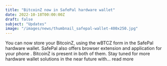 ```yaml
---
title: "BitcoinZ now in SafePal hardware wallet"
date: 2022-10-18T00:00:00Z
draft: false
subject: "Updates"
image: "/images/news/thumbnail_safepal-wallet-400x250.jpg"
---
```


You can now store your BitcoinZ, using the wBTCZ form in the SafePal hardware wallet. SafePal also offers browser extension and application for your phone . BitcoinZ is present in both of them. Stay tuned for more hardware wallet solutions in the near future with...
read more
